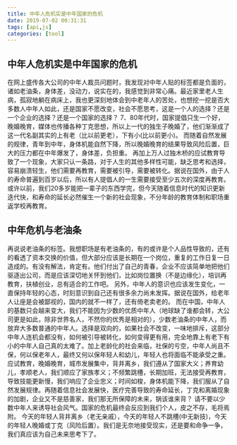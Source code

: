 ```yaml
---
title: 中年人危机实是中年国家的危机
date: 2019-07-02 00:31:31
tags: [api,js]
categories: [tool]
---
```

## 中年人危机实是中年国家的危机
在网上盛传各大公司的中年人裁员问题时，我发现对中年人贴的标签都是负面的，诸如老油条，身体差，没动力，说实在的，我感觉到非常心痛。最近家里老人生病，孤寂地躺在病床上，我也更深刻地体会到中老年人的苦处，也想挖一挖是否大多数人中年人如此，还是国家不愿改变，社会不愿思考，这是一个人的选择？还是一个企业的选择？还是一个国家的选择？
7、80年代时，国家提倡只生一个好，晚婚晚育，媒体也传播各种丁克思想，所以上一代的独生子晚婚了，他们渐渐成了这一代名副其实的上有老（比以前更老），下有小(比以前更小)。
而随着自然发展的规律，青年到中年，身体机能自然下降，所以晚婚晚育的结果导致风险后置，巨大的压力都在中年爆发了，身体差，负担重。
再加上万人过独木桥的应试教育导致了一个现象，大家只认一条路，对于人生的其他多样性可能，缺乏思考和选择，容易崩溃轻生，他们需要再教育，需要被引导，需要被转化。据说在国外，由于人的寿命普遍到百岁以后，所以有人提倡人的一生需要接受至少五次的深度再教育。或许以前，我们20多岁能把一辈子的东西学完，但今天随着信息时代的知识更新迭代快，和寿命的延长必然催生一个新的社会现象，不分年龄的教育体制和职场重返学校再教育。

## 中年危机与老油条
再说说老油条的标签。我想职场是有老油条的，有的或许是个人品性导致的，还有的看透了资本交换的价值，但大部分应该是长期在一个岗位，重复的工作日复一日造成的。有没有解法，肯定有。他们付出了自己的青春，企业不应该简单地把他们驱逐出公司，而是应该深切地关怀到他们，比如岗位置换（不是边缘化），培训再教育，扶植创业，总有适合的工作吧。
另外，中年人的意识也应该发生变化，一直保持年轻的心态，时刻意识到自己还有很多余力尚未发挥。据说在国外，给老年人让座是会被鄙视的，国内的就不一样了，还有倚老卖老的。
而在中国，中年人的基数只会越来变大，我们不能因为少数的优质中年人（地球缺了谁都会转，大公司更是如此，除非世界名人，不然你的优秀是相对的），少数老油条的中年人，而放弃大多数普通的中年人。选择是双向的，如果社会不改变，一味地排斥，这部分中年人连机会都没有，如何被引导被转化，如何变得更有用，完全地靠上有老下有小的中年人自己真的太难了。加上老龄化的社会来临，社保的亏空，中年人尚且不保，何以保老年人，最终又何以保年轻人和幼儿，年轻人也将面临不能承受之重。
应试教育，晚婚晚育，城市发展集中，背井离乡，我们遵从了国家大义；养育幼儿，孝顺老人，我们顺应了家族孝义；不频繁跳槽，长期加班，无法接受再教育，导致技能更新慢，我们响应了企业忠义；时间如梭，身体机能下降，我们服从了自然发展规律。再随着信息社会发展快，医疗完善导致的寿命延长，丁克和离婚现象的加剧，企业又不是慈善家，我们那无所保障的未来，锅该谁来背？
请不要以少数中年人来诱导社会风气。国家的危机最终会反应到我们个人，皮之不存，毛将焉附。
今天的年轻人背井离乡（老无亲戚），今天的年轻人不跳槽(中无新技)，今天的年轻人晚婚或丁克（风险后置）。我们是无奈地接受现实，还是要和命争一争，我们真应该为自己未来思考下了。